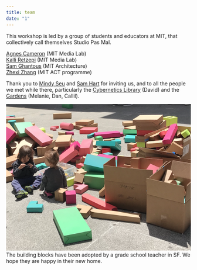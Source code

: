 ```yaml
---
title: team
date: "1"
---
```


This workshop is led by a group of students and educators at MIT, that collectively call themselves Studio Pas Mal. 

<a href="" target="_blank">Agnes Cameron</a> (MIT Media Lab)<br>
<a href="https://kalli-retzepi.com/" target="_blank">Kalli Retzepi</a> (MIT Media Lab) <br>
<a href="" target="_blank">Sam Ghantous</a> (MIT Architecture)<br>
<a href="" target="_blank">Zhexi Zhang</a> (MIT ACT programme) <br>

Thank you to <a href="" target="_blank">Mindy Seu</a>  and <a href="" target="_blank">Sam Hart</a> for inviting us, and to all the people we met while there, particularly the <a href="" target="_blank">Cybernetics Library</a>  (David) and the <a href="" target="_blank">Gardens</a>  (Melanie, Dan, Callil).

![play](play.png)
The building blocks have been adopted by a grade school teacher in SF. We hope they are happy in their new home.
